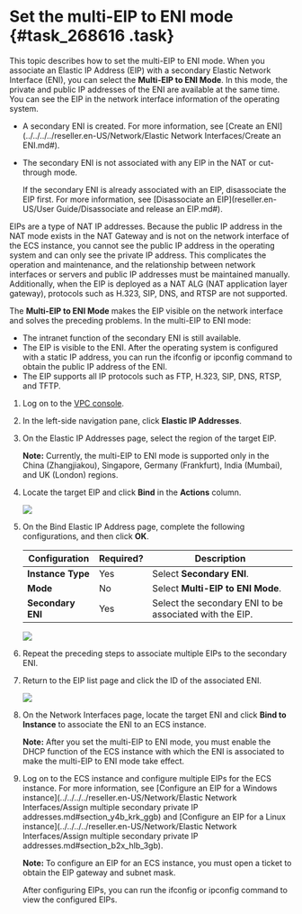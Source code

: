# Set the multi-EIP to ENI mode {#task_268616 .task}

This topic describes how to set the multi-EIP to ENI mode. When you associate an Elastic IP Address \(EIP\) with a secondary Elastic Network Interface \(ENI\), you can select the **Multi-EIP to ENI Mode**. In this mode, the private and public IP addresses of the ENI are available at the same time. You can see the EIP in the network interface information of the operating system.

-   A secondary ENI is created. For more information, see [Create an ENI](../../../../reseller.en-US/Network/Elastic Network Interfaces/Create an ENI.md#).
-   The secondary ENI is not associated with any EIP in the NAT or cut-through mode.

    If the secondary ENI is already associated with an EIP, disassociate the EIP first. For more information, see [Disassociate an EIP](reseller.en-US/User Guide/Disassociate and release an EIP.md#).


EIPs are a type of NAT IP addresses. Because the public IP address in the NAT mode exists in the NAT Gateway and is not on the network interface of the ECS instance, you cannot see the public IP address in the operating system and can only see the private IP address. This complicates the operation and maintenance, and the relationship between network interfaces or servers and public IP addresses must be maintained manually. Additionally, when the EIP is deployed as a NAT ALG \(NAT application layer gateway\), protocols such as H.323, SIP, DNS, and RTSP are not supported.

The **Multi-EIP to ENI Mode** makes the EIP visible on the network interface and solves the preceding problems. In the multi-EIP to ENI mode:

-   The intranet function of the secondary ENI is still available.
-   The EIP is visible to the ENI. After the operating system is configured with a static IP address, you can run the ifconfig or ipconfig command to obtain the public IP address of the ENI.
-   The EIP supports all IP protocols such as FTP, H.323, SIP, DNS, RTSP, and TFTP.

1.  Log on to the [VPC console](https://partners-intl.aliyun.com/login-required#/vpc).
2.  In the left-side navigation pane, click **Elastic IP Addresses**.
3.  On the Elastic IP Addresses page, select the region of the target EIP. 

    **Note:** Currently, the multi-EIP to ENI mode is supported only in the China \(Zhangjiakou\), Singapore, Germany \(Frankfurt\), India \(Mumbai\), and UK \(London\) regions.

4.  Locate the target EIP and click **Bind** in the **Actions** column. 

    ![](http://static-aliyun-doc.oss-cn-hangzhou.aliyuncs.com/assets/img/65386/155956151533373_en-US.png)

5.  On the Bind Elastic IP Address page, complete the following configurations, and then click **OK**. 

    |Configuration|Required?|Description|
    |-------------|---------|-----------|
    |**Instance Type**|Yes|Select **Secondary ENI**.|
    |**Mode**|No|Select **Multi-EIP to ENI Mode**.|
    |**Secondary ENI**|Yes|Select the secondary ENI to be associated with the EIP.|

    ![](http://static-aliyun-doc.oss-cn-hangzhou.aliyuncs.com/assets/img/221990/155956151547675_en-US.png)

6.  Repeat the preceding steps to associate multiple EIPs to the secondary ENI.
7.  Return to the EIP list page and click the ID of the associated ENI. 

    ![](http://static-aliyun-doc.oss-cn-hangzhou.aliyuncs.com/assets/img/65386/155956151633382_en-US.png)

8.  On the Network Interfaces page, locate the target ENI and click **Bind to Instance** to associate the ENI to an ECS instance. 

    **Note:** After you set the multi-EIP to ENI mode, you must enable the DHCP function of the ECS instance with which the ENI is associated to make the multi-EIP to ENI mode take effect.

9.  Log on to the ECS instance and configure multiple EIPs for the ECS instance. For more information, see [Configure an EIP for a Windows instance](../../../../reseller.en-US/Network/Elastic Network Interfaces/Assign multiple secondary private IP addresses.md#section_y4b_krk_ggb) and [Configure an EIP for a Linux instance](../../../../reseller.en-US/Network/Elastic Network Interfaces/Assign multiple secondary private IP addresses.md#section_b2x_hlb_3gb). 

    **Note:** To configure an EIP for an ECS instance, you must open a ticket to obtain the EIP gateway and subnet mask.

    After configuring EIPs, you can run the ifconfig or ipconfig command to view the configured EIPs.


